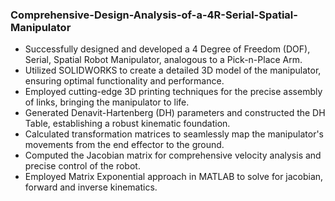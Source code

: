 ### Comprehensive-Design-Analysis-of-a-4R-Serial-Spatial-Manipulator

- Successfully designed and developed a 4 Degree of Freedom (DOF), Serial, Spatial Robot Manipulator, analogous to a Pick-n-Place Arm.
- Utilized SOLIDWORKS to create a detailed 3D model of the manipulator, ensuring optimal functionality and performance.
- Employed cutting-edge 3D printing techniques for the precise assembly of links, bringing the manipulator to life.
- Generated Denavit-Hartenberg (DH) parameters and constructed the DH Table, establishing a robust kinematic foundation.
- Calculated transformation matrices to seamlessly map the manipulator's movements from the end effector to the ground.
- Computed the Jacobian matrix for comprehensive velocity analysis and precise control of the robot.
- Employed Matrix Exponential approach in MATLAB to solve for jacobian, forward and inverse kinematics.
